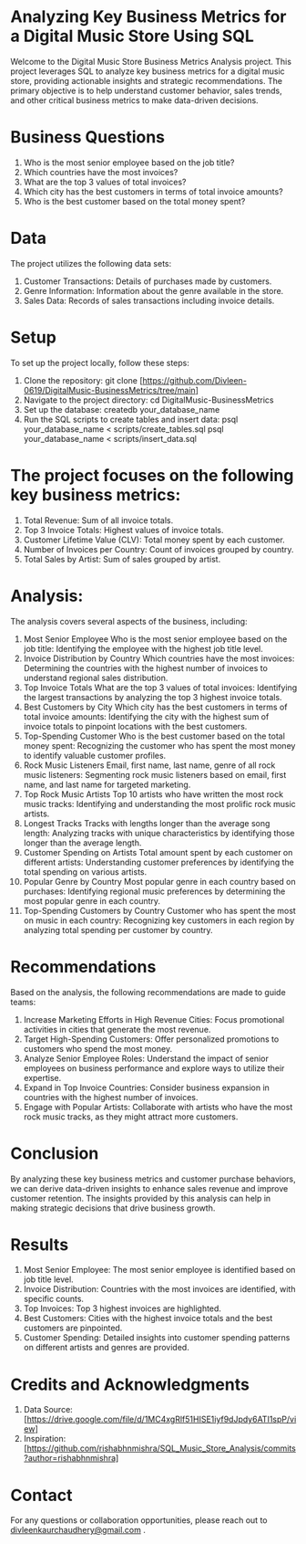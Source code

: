 # Analyzing Key Business Metrics for a Digital Music Store Using SQL
Welcome to the Digital Music Store Business Metrics Analysis project. This project leverages SQL to analyze key business metrics for a digital music store, providing actionable insights and strategic recommendations. The primary objective is to help understand customer behavior, sales trends, and other critical business metrics to make data-driven decisions.

# **Business Questions**
1. Who is the most senior employee based on the job title?
2. Which countries have the most invoices?
3. What are the top 3 values of total invoices?
4. Which city has the best customers in terms of total invoice amounts?
5. Who is the best customer based on the total money spent?

# **Data**
The project utilizes the following data sets:

1. Customer Transactions: Details of purchases made by customers.
2. Genre Information: Information about the genre available in the store.
3. Sales Data: Records of sales transactions including invoice details.

# **Setup**
To set up the project locally, follow these steps:

1. Clone the repository:
git clone [https://github.com/Divleen-0619/DigitalMusic-BusinessMetrics/tree/main]
2. Navigate to the project directory:
cd DigitalMusic-BusinessMetrics
3. Set up the database:
createdb your_database_name
4. Run the SQL scripts to create tables and insert data:
psql your_database_name < scripts/create_tables.sql
psql your_database_name < scripts/insert_data.sql

# The project focuses on the following key **business metrics**:

1. Total Revenue: Sum of all invoice totals.
2. Top 3 Invoice Totals: Highest values of invoice totals.
3. Customer Lifetime Value (CLV): Total money spent by each customer.
4. Number of Invoices per Country: Count of invoices grouped by country.
5. Total Sales by Artist: Sum of sales grouped by artist.

# **Analysis:**
The analysis covers several aspects of the business, including:

1. Most Senior Employee
Who is the most senior employee based on the job title: Identifying the employee with the highest job title level.
2. Invoice Distribution by Country
Which countries have the most invoices: Determining the countries with the highest number of invoices to understand regional sales distribution.
3. Top Invoice Totals
What are the top 3 values of total invoices: Identifying the largest transactions by analyzing the top 3 highest invoice totals.
4. Best Customers by City
Which city has the best customers in terms of total invoice amounts: Identifying the city with the highest sum of invoice totals to pinpoint locations with the best customers.
5. Top-Spending Customer
Who is the best customer based on the total money spent: Recognizing the customer who has spent the most money to identify valuable customer profiles.
6. Rock Music Listeners
Email, first name, last name, genre of all rock music listeners: Segmenting rock music listeners based on email, first name, and last name for targeted marketing.
7. Top Rock Music Artists
Top 10 artists who have written the most rock music tracks: Identifying and understanding the most prolific rock music artists.
8. Longest Tracks
Tracks with lengths longer than the average song length: Analyzing tracks with unique characteristics by identifying those longer than the average length.
9. Customer Spending on Artists
Total amount spent by each customer on different artists: Understanding customer preferences by identifying the total spending on various artists.
10. Popular Genre by Country
Most popular genre in each country based on purchases: Identifying regional music preferences by determining the most popular genre in each country.
11. Top-Spending Customers by Country
Customer who has spent the most on music in each country: Recognizing key customers in each region by analyzing total spending per customer by country.

# **Recommendations**
Based on the analysis, the following recommendations are made to guide teams:

1. Increase Marketing Efforts in High Revenue Cities: Focus promotional activities in cities that generate the most revenue.
2. Target High-Spending Customers: Offer personalized promotions to customers who spend the most money.
3. Analyze Senior Employee Roles: Understand the impact of senior employees on business performance and explore ways to utilize their expertise.
4. Expand in Top Invoice Countries: Consider business expansion in countries with the highest number of invoices.
5. Engage with Popular Artists: Collaborate with artists who have the most rock music tracks, as they might attract more customers.

# **Conclusion**
By analyzing these key business metrics and customer purchase behaviors, we can derive data-driven insights to enhance sales revenue and improve customer retention. The insights provided by this analysis can help in making strategic decisions that drive business growth.

# **Results**
1. Most Senior Employee: The most senior employee is identified based on job title level.
2. Invoice Distribution: Countries with the most invoices are identified, with specific counts.
3. Top Invoices: Top 3 highest invoices are highlighted.
4. Best Customers: Cities with the highest invoice totals and the best customers are pinpointed.
5. Customer Spending: Detailed insights into customer spending patterns on different artists and genres are provided.

# **Credits and Acknowledgments**
1. Data Source: [https://drive.google.com/file/d/1MC4xgRlf51HISE1iyf9dJpdy6ATI1spP/view]
2. Inspiration: [https://github.com/rishabhnmishra/SQL_Music_Store_Analysis/commits?author=rishabhnmishra]

# **Contact**
For any questions or collaboration opportunities, please reach out to divleenkaurchaudhery@gmail.com .
